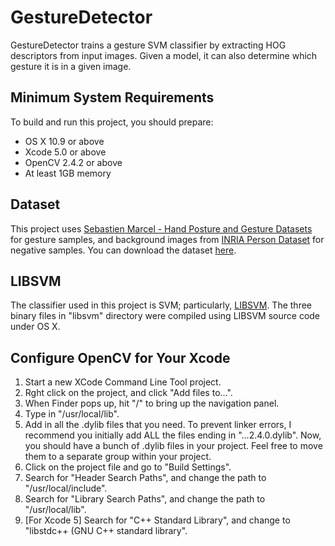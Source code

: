 GestureDetector
===============

GestureDetector trains a gesture SVM classifier by extracting HOG descriptors from input images. Given a model, it can also determine which gesture it is in a given image.

Minimum System Requirements
---------------------------

To build and run this project, you should prepare:

* OS X 10.9 or above
* Xcode 5.0 or above
* OpenCV 2.4.2 or above
* At least 1GB memory

Dataset
-------
This project uses [Sebastien Marcel - Hand Posture and Gesture Datasets](http://www.idiap.ch/resource/gestures/) for gesture samples, and background images from [INRIA Person Dataset](http://pascal.inrialpes.fr/data/human/) for negative samples. You can download the dataset [here](http://zichenzheng.com/documents/AppController/dataset.zip).

LIBSVM
------
The classifier used in this project is SVM; particularly, [LIBSVM](http://www.csie.ntu.edu.tw/~cjlin/libsvm/). The three binary files in "libsvm" directory were compiled using LIBSVM source code under OS X.


Configure OpenCV for Your Xcode
-------------------------------

1. Start a new XCode Command Line Tool project.
2. Rght click on the project, and click "Add files to...".
3. When Finder pops up, hit "/" to bring up the navigation panel.
4. Type in "/usr/local/lib".
5. Add in all the .dylib files that you need. To prevent linker errors, I recommend you initially add ALL the files ending in "...2.4.0.dylib". Now, you should have a bunch of .dylib files in your project. Feel free to move them to a separate group within your project.
6. Click on the project file and go to "Build Settings".
7. Search for "Header Search Paths", and change the path to "/usr/local/include".
8. Search for "Library Search Paths", and change the path to "/usr/local/lib".
9. [For Xcode 5] Search for "C++ Standard Library", and change to "libstdc++ (GNU C++
   standard library".
